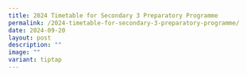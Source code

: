 ```yaml
---
title: 2024 Timetable for Secondary 3 Preparatory Programme
permalink: /2024-timetable-for-secondary-3-preparatory-programme/
date: 2024-09-20
layout: post
description: ""
image: ""
variant: tiptap
---
```

